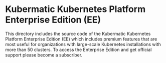 # Kubermatic Kubernetes Platform Enterprise Edition (EE)

This directory includes the source code of the Kubermatic Kubernetes Platform Enterprise Edition (EE) which includes premium features that are most useful for organizations with large-scale Kubernetes installations with more than 50 clusters. To access the Enterprise Edition and get official support please become a subscriber.

